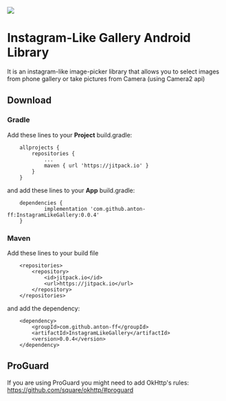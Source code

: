 [![](https://jitpack.io/v/anton-ff/InstagramLikeGallery.svg)](https://jitpack.io/#anton-ff/InstagramLikeGallery)
# Instagram-Like Gallery Android Library
It is an instagram-like image-picker library that allows you to select images from phone gallery or take pictures from Camera (using Camera2 api)

## Download

### Gradle
Add these lines to your **Project** build.gradle:
```
	allprojects {
		repositories {
			...
			maven { url 'https://jitpack.io' }
		}
	}
```
and add these lines to your **App** build.gradle:
```
	dependencies {
	        implementation 'com.github.anton-ff:InstagramLikeGallery:0.0.4'
	}
```

### Maven
Add these lines to your build file
```
	<repositories>
		<repository>
		    <id>jitpack.io</id>
		    <url>https://jitpack.io</url>
		</repository>
	</repositories>
```
and add the dependency:
```
	<dependency>
	    <groupId>com.github.anton-ff</groupId>
	    <artifactId>InstagramLikeGallery</artifactId>
	    <version>0.0.4</version>
	</dependency>
```

## ProGuard
If you are using ProGuard you might need to add OkHttp's rules: https://github.com/square/okhttp/#proguard
